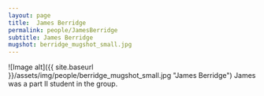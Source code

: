 ```yaml
---
layout: page
title:  James Berridge
permalink: people/JamesBerridge
subtitle: James Berridge
mugshot: berridge_mugshot_small.jpg
---
```

![Image alt]({{ site.baseurl }}/assets/img/people/berridge_mugshot_small.jpg "James Berridge")
James was a part II student in the group.

